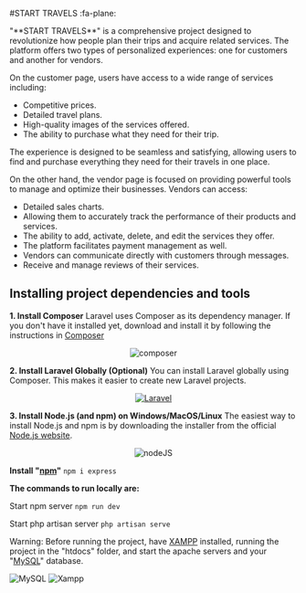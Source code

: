 #START TRAVELS :fa-plane:

<p>
"**START TRAVELS**" is a comprehensive project designed to revolutionize how people plan their trips and acquire related services. The platform offers two types of personalized experiences: one for customers and another for vendors.
</p>

On the customer page, users have access to a wide range of services including: 
- Competitive prices.
- Detailed travel plans.
- High-quality images of the services offered. 
- The ability to purchase what they need for their trip.

The experience is designed to be seamless and satisfying, allowing users to find and purchase everything they need for their travels in one place.

On the other hand, the vendor page is focused on providing powerful tools to manage and optimize their businesses. Vendors can access:
- Detailed sales charts. 
- Allowing them to accurately track the performance of their products and services. 
- The ability to add, activate, delete, and edit the services they offer.
- The platform facilitates payment management as well.
- Vendors can communicate directly with customers through messages.
- Receive and manage reviews of their services.

## Installing project dependencies and tools
**1. Install Composer**
Laravel uses Composer as its dependency manager. If you don't have it installed yet, download and install it by following the instructions in [Composer](http://getcomposer.org "Composer")
<div style="text-align: center;">
  <img src="https://getcomposer.org/img/logo-composer-transparent.png" alt="composer" />
</div>

**2. Install Laravel Globally (Optional)**
You can install Laravel globally using Composer. This makes it easier to create new Laravel projects.
<div style="text-align: center;">
  <a href="https://laravel.com/docs/11.x">
  <img src="https://media.licdn.com/dms/image/v2/D4E12AQEhSWRTreXYew/article-cover_image-shrink_600_2000/article-cover_image-shrink_600_2000/0/1694479065771?e=2147483647&v=beta&t=0AspTC8wC-hiRAaORRGWn1gnw2RHbenMsmbAHZTBHqU" alt="Laravel" />
  </a>
</div>

**3. Install Node.js (and npm) on Windows/MacOS/Linux**
The easiest way to install Node.js and npm is by downloading the installer from the official [Node.js website](https://nodejs.org/en "Node.js website").
<div style="text-align: center;">
  <img src="https://miro.medium.com/v2/resize:fit:900/1*TY9uBBO9leUbRtlXmQBiug.png" alt="nodeJS" />
</div>

**Install "[npm](https://www.npmjs.com/package/express "npm")"**
``
npm i express
``

**The commands to run locally are:**

Start npm server
``
npm run dev
``

Start php artisan server
``
php artisan serve
``

Warning: Before running the project, have [XAMPP](https://www.apachefriends.org/es/index.html "XAMPP") installed, running the project in the "htdocs" folder, and start the apache servers and your "[MySQL](https://www.mysql.com "MySQL")" database.

![MySQL](https://1000marcas.net/wp-content/uploads/2020/11/MySQL-logo.png "MySQL")
![Xampp](https://draftdesignweb.com/wp-content/uploads/2023/12/logo-xampp-draftdesignweb-code.png "Xampp")
